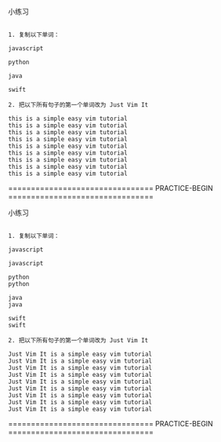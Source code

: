 小练习
```

1. 复制以下单词：

javascript

python

java

swift

2. 把以下所有句子的第一个单词改为 Just Vim It

this is a simple easy vim tutorial
this is a simple easy vim tutorial
this is a simple easy vim tutorial
this is a simple easy vim tutorial
this is a simple easy vim tutorial
this is a simple easy vim tutorial
this is a simple easy vim tutorial
this is a simple easy vim tutorial
this is a simple easy vim tutorial

```



================================ PRACTICE-BEGIN ================================

小练习
```

1. 复制以下单词：

javascript

javascript

python
python

java
java

swift
swift

2. 把以下所有句子的第一个单词改为 Just Vim It

Just Vim It is a simple easy vim tutorial
Just Vim It is a simple easy vim tutorial
Just Vim It is a simple easy vim tutorial
Just Vim It is a simple easy vim tutorial
Just Vim It is a simple easy vim tutorial
Just Vim It is a simple easy vim tutorial
Just Vim It is a simple easy vim tutorial
Just Vim It is a simple easy vim tutorial
Just Vim It is a simple easy vim tutorial

```




================================ PRACTICE-BEGIN ================================